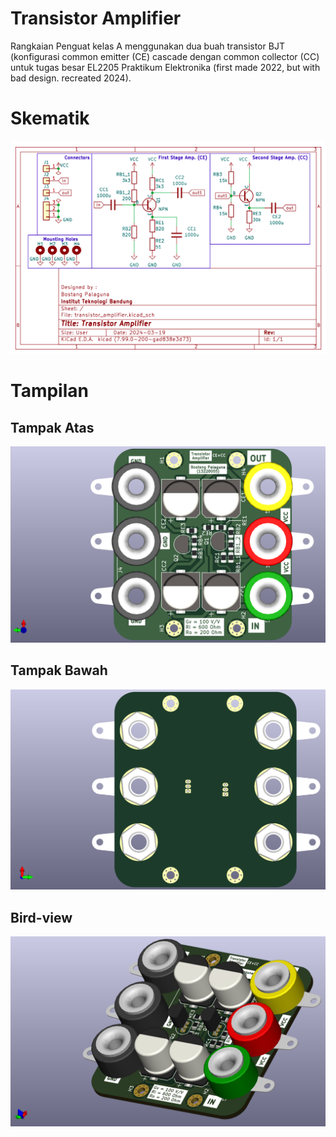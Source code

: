 # Transistor Amplifier

Rangkaian Penguat kelas A menggunakan dua buah transistor BJT (konfigurasi common emitter (CE) cascade dengan common collector (CC) untuk tugas besar EL2205 Praktikum Elektronika (first made 2022, but with bad design. recreated 2024).

# Skematik

![skematik](./img/sch.png)

# Tampilan

## Tampak Atas

![top view](./img/top-view.png)

## Tampak Bawah

![top view](./img/bottom-view.png)

## Bird-view

![Bird view](./img/bird-view.png)